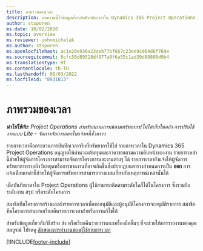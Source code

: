 ```yaml
---
title: ภาพรวมของเวลา
description: บทความนี้ให้ข้อมูลเกี่ยวกับฟังก์ชันเวลาใน Dynamics 365 Project Operations
author: stsporen
ms.date: 10/02/2020
ms.topic: overview
ms.reviewer: johnmichalak
ms.author: stsporen
ms.openlocfilehash: ac1e20e930a23aeb77bf667c23ee9c064d8f769e
ms.sourcegitcommit: 6cfc50d89528df977a8f6a55c1ad39d99800d9b4
ms.translationtype: HT
ms.contentlocale: th-TH
ms.lasthandoff: 06/03/2022
ms.locfileid: "8931813"
---
```

# <a name="time-overview"></a>ภาพรวมของเวลา

_**นำไปใช้กับ:** Project Operations สำหรับสถานการณ์ตามทรัพยากร/ไม่ได้เก็บในคลัง การปรับใช้งานแบบ Lite - จัดการกับการออกใบแจ้งหนี้ชั่วคราว_

รายการเวลาคือกระบวนการบันทึกเวลาจริงที่ทรัพยากรใช้ไป รายการเวลาใน Dynamics 365 Project Operations อนุญาตให้คำนวณต้นทุนและราคาขายตามความคืบหน้าของงาน รายการเหล่านี้ช่วยให้ผู้จัดการโครงการสามารถจัดการโครงการและงานต่างๆ ได้ รายการเวลายังแจ้งให้ผู้จัดการทรัพยากรทราบถึงวันหยุดหรือการขาดงานที่อาจเกิดขึ้นซึ่งปรากฏบนตารางกำหนดการเป็น **ออก** การแจ้งเตือนเหล่านี้ช่วยให้ผู้จัดการทรัพยากรสามารถวางแผนเกี่ยวกับเหตุการณ์เหล่านั้นได้

เมื่อบันทึกเวลาใน Project Operations ผู้ใช้สามารถติดตามระดับใดก็ได้ในโครงการ ซึ่งรวมถึงระดับงาน สรุป หรือระดับโครงการ

สมาชิกทีมโครงการสร้างและส่งรายการเวลาเพื่อขออนุมัติและผู้อนุมัติโครงการจะอนุมัติรายการ สมาชิกทีมโครงการสามารถเรียกคืนรายการเวลาสำหรับการแก้ไขได้

สำหรับข้อมูลเกี่ยวกับวิธีสร้าง ส่ง หรือเรียกคืนรายการและเครื่องมืออื่นๆ ที่จะช่วยให้การรายงานของคุณสมบูรณ์ โปรดดู [ลักษณะการทำงานของผู้ใช้รายการเวลา](ui-behavior-time.md)



[!INCLUDE[footer-include](../includes/footer-banner.md)]